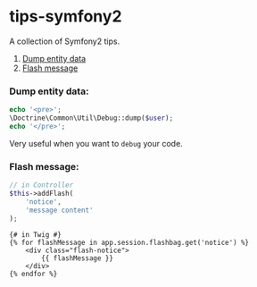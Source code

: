 # tips-symfony2

A collection of Symfony2 tips.

1. [Dump entity data](#dump-entity-data)
2. [Flash message](#flash-message)

### Dump entity data:

```php
echo '<pre>'; 
\Doctrine\Common\Util\Debug::dump($user); 
echo '</pre>';
```

Very useful when you want to `debug` your code.

### Flash message:

```php
// in Controller
$this->addFlash(
    'notice',
    'message content'
);
```

``` twig
{# in Twig #}
{% for flashMessage in app.session.flashbag.get('notice') %}
    <div class="flash-notice">
        {{ flashMessage }}
    </div>
{% endfor %}
```
